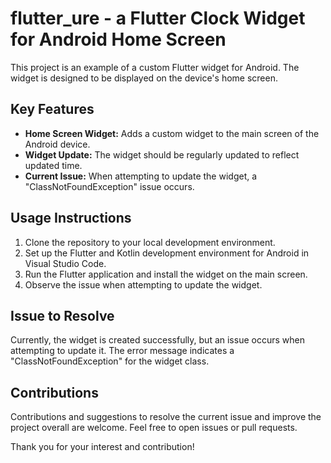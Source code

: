 # flutter_ure - a Flutter Clock Widget for Android Home Screen

This project is an example of a custom Flutter widget for Android. The widget is designed to be displayed on the device's home screen.

## Key Features
- **Home Screen Widget:** Adds a custom widget to the main screen of the Android device.
- **Widget Update:** The widget should be regularly updated to reflect updated time.
- **Current Issue:** When attempting to update the widget, a "ClassNotFoundException" issue occurs.

## Usage Instructions
1. Clone the repository to your local development environment.
2. Set up the Flutter and Kotlin development environment for Android in Visual Studio Code.
3. Run the Flutter application and install the widget on the main screen.
4. Observe the issue when attempting to update the widget.

## Issue to Resolve
Currently, the widget is created successfully, but an issue occurs when attempting to update it. The error message indicates a "ClassNotFoundException" for the widget class.

## Contributions
Contributions and suggestions to resolve the current issue and improve the project overall are welcome. Feel free to open issues or pull requests.

Thank you for your interest and contribution!
